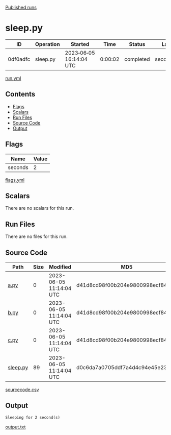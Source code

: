 [Published runs](../README.md)

# sleep.py

| ID                   | Operation           | Started                  | Time                | Status           | Label                |
| --                   | ---------           | ---------                | ----                | ------           | -----                |
| 0df0adfc | sleep.py | 2023&#8209;06&#8209;05 16:14:04 UTC | 0:00:02 | completed | seconds=2 |

[run.yml](run.yml)

## Contents

- [Flags](#flags)
- [Scalars](#scalars)
- [Run Files](#run-files)
- [Source Code](#source-code)
- [Output](#output)

## Flags

| Name | Value |
| ---- | ----- |
| seconds | 2 |

[flags.yml](flags.yml)
## Scalars

There are no scalars for this run.
## Run Files

There are no files for this run.
## Source Code

| Path | Size | Modified | MD5 |
| ---- | ---- | -------- | --- |
| [a.py](sourcecode/a.py) | 0 | 2023-06-05 11:14:04 UTC | d41d8cd98f00b204e9800998ecf8427e |
| [b.py](sourcecode/b.py) | 0 | 2023-06-05 11:14:04 UTC | d41d8cd98f00b204e9800998ecf8427e |
| [c.py](sourcecode/c.py) | 0 | 2023-06-05 11:14:04 UTC | d41d8cd98f00b204e9800998ecf8427e |
| [sleep.py](sourcecode/sleep.py) | 89 | 2023-06-05 11:14:04 UTC | d0c6da7a0705ddf7a4d4c94e45e23592 |

[sourcecode.csv](sourcecode.csv)
## Output

```
Sleeping for 2 second(s)
```

[output.txt](output.txt)

